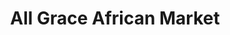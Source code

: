 ---
title: "All Grace African Market"
url: /clacton-on-sea/all-grace-african-market/
shop: convenience
---